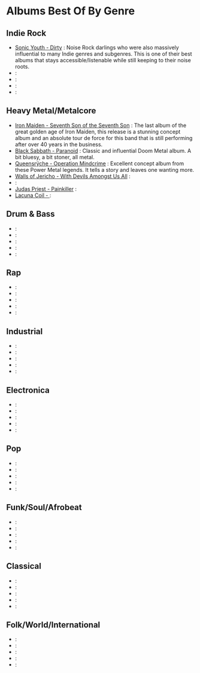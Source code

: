 # Albums Best Of By Genre
## Indie Rock
- [Sonic Youth - Dirty](https://open.spotify.com/album/05Zo2yt4reflRVNXFOYxDD) : Noise Rock darlings who were also massively influential to many Indie genres and subgenres. This is one of their best albums that stays accessible/listenable while still keeping to their noise roots.
- []() :
- []() :
- []() :
- []() :
## Heavy Metal/Metalcore
- [Iron Maiden - Seventh Son of the Seventh Son](https://open.spotify.com/album/4UWaqJplSqDf3hqlb0OdxR) : The last album of the great golden age of Iron Maiden, this release is a stunning concept album and an absolute tour de force for this band that is still performing after over 40 years in the business.
- [Black Sabbath - Paranoid](https://open.spotify.com/album/6r7LZXAVueS5DqdrvXJJK7) : Classic and influential Doom Metal album. A bit bluesy, a bit stoner, all metal.
- [Queensrÿche - Operation Mindcrime](https://open.spotify.com/album/16VzTNaeadMjxI03Xi9s6n) : Excellent concept album from these Power Metal legends. It tells a story and leaves one wanting more.
- [Walls of Jericho - With Devils Amongst Us All]() :
- []() :
- [Judas Priest - Painkiller]() :
- [Lacuna Coil - ]() :
## Drum & Bass
- []() :
- []() :
- []() :
- []() :
- []() :
## Rap
- []() :
- []() :
- []() :
- []() :
- []() :
## Industrial
- []() :
- []() :
- []() :
- []() :
- []() :
## Electronica
- []() :
- []() :
- []() :
- []() :
- []() :
## Pop
- []() :
- []() :
- []() :
- []() :
- []() :
## Funk/Soul/Afrobeat
- []() :
- []() :
- []() :
- []() :
- []() :
## Classical
- []() :
- []() :
- []() :
- []() :
- []() :
## Folk/World/International
- []() :
- []() :
- []() :
- []() :
- []() :
